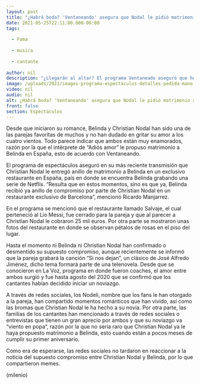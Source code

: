 ```yaml
---
layout: post
title: "¿Habrá boda? 'Ventaneando' asegura que Nodal le pidió matrimonio a Belinda"
date: 2021-05-25T22:11:00.000-06:00
tags:
  
  - Fama
  
  - musica
  
  - cantante
  
author: nil
description: "¿Llegarán al altar? El programa Ventaneado aseguró que hoy Christian Nodal le propuso matrimonio a Belinda. "
image: /uploads/2021/images-programa-espectaculos-detalles-pedida-mano.jpg
video: nil
audio: nil
alt: ¿Habrá boda? 'Ventaneando' asegura que Nodal le pidió matrimonio a Belinda
front: false
section: Espectáculos
---
```


Desde que iniciaron su romance, Belinda y Christian Nodal han sido una de las parejas favoritas de muchos y no han dudado en gritar su amor a los cuatro vientos. Todo parece indicar que ambos están muy enamorados, razón por la que el intérprete de “Adiós amor” le propuso matrimonio a Belinda en España, esto de acuerdo con Ventaneando. 

El programa de espectáculos aseguró en su más reciente transmisión que Christian Nodal le entregó anillo de matrimonio a Belinda en un exclusivo restaurante en España, país en donde se encuentra Belinda grabando una serie de Netflix. 
“Resulta que en estos momentos, sino es que ya, Belinda recibió ya anillo de compromiso por parte de Christian Nodal en un restaurante exclusivo de Barcelona”, mencionó Ricardo Manjarrez. 

En el programa se mencionó que el restaurante llamado Salvaje, el cual perteneció al Lio Messi, fue cerrado para la pareja y que al parecer a Christian Nodal le cobraron 25 mil euros. Por otra parte se mostraron unas fotos del restaurante en donde se observan pétalos de rosas en el piso del lugar. 

Hasta el momento ni Belinda ni Christian Nodal han confirmado o desmentido su supuesto compromiso, aunque recientemente se informó que la pareja grabará la canción “Si nos dejan”, un clásico de José Alfredo Jiménez, dicho tema formará parte de una telenovela. 
Desde que se conocieron en La Voz, programa en donde fueron coaches, el amor entre ambos surgió y fue hasta agosto del 2020 que se confirmó que los cantantes habían decidido iniciar un noviazgo. 

A través de redes sociales, los Nodeli, nombre que los fans le han otorgado a la pareja, han compartido momentos románticos que han vivido, así como las bromas que Christian Nodal le ha hecho a su novia. 
Por otra parte, las familias de los cantantes han mencionado a través de redes sociales o entrevistas que tienen un gran aprecio por ambos y que su noviazgo va “viento en popa”, razón por la que no sería raro que Christian Nodal ya le haya propuesto matrimonio a Belinda, esto cuando están a pocos meses de cumplir su primer aniversario. 

Como era de esperarse, las redes sociales no tardaron en reaccionar a la noticia del supuesto compromiso entre Christian Nodal y Belinda, por lo que compartieron memes.  

(milenio)